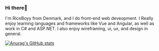 ### Hi there👋 

I'm RiceBoyy from Denmark, and I do front-end web deveopment. I Really enjoy learning languages and frameworks like Vue and Angular, as well as work in C# and ASP.NET.
I also enjoy wireframing, ui, ux, and design in general.

[![Anurag's GitHub stats](https://github-readme-stats.vercel.app/api?username=RiceBoyy)](https://github.com/anuraghazra/github-readme-stats)
